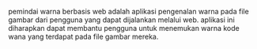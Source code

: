 pemindai warna berbasis web adalah aplikasi pengenalan warna pada file gambar dari pengguna yang dapat dijalankan melalui web. aplikasi ini diharapkan dapat membantu pengguna untuk menemukan warna kode wana yang terdapat pada file gambar mereka.

<!---
zellunasaaaa/zellunasaaaa is a ✨ special ✨ repository because its `README.md` (this file) appears on your GitHub profile.
You can click the Preview link to take a look at your changes.
--->
